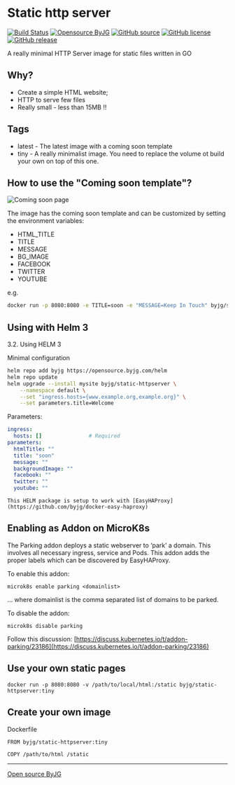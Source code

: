 # Static http server

[![Build Status](https://github.com/byjg/docker-static-httpserver/actions/workflows/phpunit.yml/badge.svg?branch=master)](https://github.com/byjg/docker-static-httpserver/actions/workflows/build.yml)
[![Opensource ByJG](https://img.shields.io/badge/opensource-byjg-success.svg)](http://opensource.byjg.com)
[![GitHub source](https://img.shields.io/badge/Github-source-informational?logo=github)](https://github.com/byjg/docker-static-httpserver/)
[![GitHub license](https://img.shields.io/github/license/byjg/docker-static-httpserver.svg)](https://opensource.byjg.com/opensource/licensing.html)
[![GitHub release](https://img.shields.io/github/release/byjg/docker-static-httpserver.svg)](https://github.com/byjg/docker-static-httpserver/releases/)

A really minimal HTTP Server image for static files written in GO

## Why?

* Create a simple HTML website;
* HTTP to serve few files
* Really small - less than 15MB !!

## Tags

* latest - The latest image with a coming soon template
* tiny - A really minimalist image. You need to replace the volume ot build your own on top of this one.  

## How to use the "Coming soon template"?

![Coming soon page](https://raw.github.com/byjg/docker-static-httpserver/master/preview.png)

The image has the coming soon template and can be customized by setting the environment variables:

* HTML_TITLE
* TITLE
* MESSAGE
* BG_IMAGE
* FACEBOOK
* TWITTER
* YOUTUBE

e.g.

```bash
docker run -p 8080:8080 -e TITLE=soon -e "MESSAGE=Keep In Touch" byjg/static-httpserver
```

## Using with Helm 3

3.2. Using HELM 3

Minimal configuration

```bash
helm repo add byjg https://opensource.byjg.com/helm
helm repo update
helm upgrade --install mysite byjg/static-httpserver \
    --namespace default \
    --set "ingress.hosts={www.example.org,example.org}" \
    --set parameters.title=Welcome
```

Parameters:

```yaml
ingress:
  hosts: []               # Required
parameters:
  htmlTitle: ""
  title: "soon"
  message: ""
  backgroundImage: ""
  facebook: ""
  twitter: ""
  youtube: ""
```

```tip
This HELM package is setup to work with [EasyHAProxy](https://github.com/byjg/docker-easy-haproxy)
```

## Enabling as Addon on MicroK8s

The Parking addon deploys a static webserver to ‘park’ a domain. This involves all
necessary ingress, service and Pods. This addon adds the proper labels which can be
discovered by EasyHAProxy.

To enable this addon:

```
microk8s enable parking <domainlist>
```

… where domainlist is the comma separated list of domains to be parked.

To disable the addon:

```
microk8s disable parking
```

Follow this discussion: [https://discuss.kubernetes.io/t/addon-parking/23186](https://discuss.kubernetes.io/t/addon-parking/23186)

## Use your own static pages

```
docker run -p 8080:8080 -v /path/to/local/html:/static byjg/static-httpserver:tiny
```


## Create your own image

Dockerfile

```
FROM byjg/static-httpserver:tiny

COPY /path/to/html /static
```

----
[Open source ByJG](http://opensource.byjg.com)
